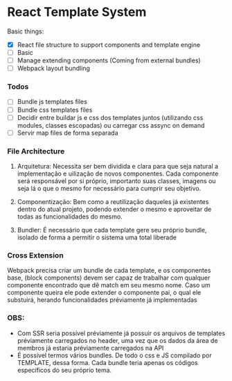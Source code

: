 # React Template System

Basic things:
- [X] React file structure to support components and template engine
- [ ] Basic 
- [ ] Manage extending components (Coming from external bundles)
- [ ] Webpack layout bundling

### Todos
- [ ] Bundle js templates files
- [ ] Bundle css templates files
- [ ] Decidir entre buildar js e css dos templates juntos (utilizando css modules, classes escopadas) ou carregar css assync on demand
- [ ] Servir map files de forma separada

### File Architecture
1. Arquitetura: Necessita ser bem dividida e clara para que seja natural a implementação e uilização de novos componentes. Cada componente será responsável por si próprio, importanto suas classes, imagens ou seja lá o que o mesmo for necessário para cumprir seu objetivo.

2. Componentização: 
Bem como a reutilização daqueles já existentes dentro do atual projeto, podendo extender o mesmo e aproveitar de todas as funcionalidades do mesmo.

3. Bundler: É necessário que cada template gere seu próprio bundle, isolado de forma a permitir o sistema uma total liberade



### Cross Extension
Webpack precisa criar um bundle de cada template, e os componentes base, (block components) devem ser capaz de trabalhar com qualquer componente encontrado que dê match em seu mesmo nome. Caso um componente queira ele pode extender o componente pai, o qual ele substuirá, herando funcionalidades préviamente já implementadas

### OBS:
- Com SSR seria possível préviamente já possuir os arquivos de templates préviamente carregados no header, uma vez que os dados da área de membros já estaria préviamente carregados na API
- É possível termos vários bundles. De todo o css e JS compilado por TEMPLATE, dessa forma. Cada bundle teria apenas os códigos específicos do seu próprio tema.
